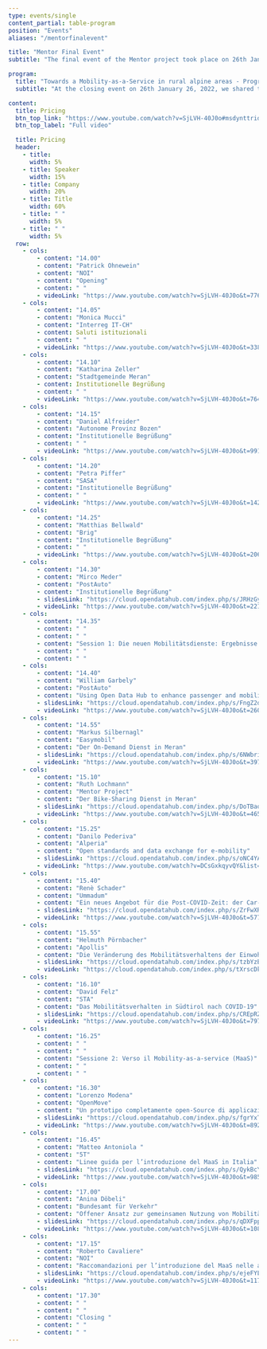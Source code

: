 ```yaml
---
type: events/single
content_partial: table-program
position: "Events"
aliases: "/mentorfinalevent"

title: "Mentor Final Event"
subtitle: "The final event of the Mentor project took place on 26th January 2022. Mobility-as-a-Service (MaaS) paves the way for new mobility opportunities, proposing an approach that offers a real alternative to individual transport in rural and mountain regions, through tailor-made mobility solutions designed for the needs of single users. How is all this done concretely and what are the business opportunities in this field, both for those involved in mobility and for tech-companies?"

program:
  title: "Towards a Mobility-as-a-Service in rural alpine areas - Programm"
  subtitle: "At the closing event on 26th January 26, 2022, we shared the results with all interested parties. It was a great opportunity to learn about the pilot projects, to get an idea of our position in the Alpine region in terms of MaaS and to find out what the next steps are. If you couldn’t attend the event, don’t worry! Below you can find the link to the talks and the slides. The event was held in Italian and in German, according to the mother tongue of the speaker."

content:
  title: Pricing
  btn_top_link: "https://www.youtube.com/watch?v=SjLVH-40J0o#msdynttrid=ZVh-3Q2GG5sehR9YBAvw4hEF68W1xlFH79Tf-mhL3HU"
  btn_top_label: "Full video"

  title: Pricing
  header:
    - title: 
      width: 5%
    - title: Speaker
      width: 15%
    - title: Company
      width: 20%
    - title: Title
      width: 60%
    - title: " "
      width: 5%
    - title: " "
      width: 5%  
  row:
    - cols:
        - content: "14.00"
        - content: "Patrick Ohnewein"
        - content: "NOI"
        - content: "Opening"
        - content: " "
        - videoLink: "https://www.youtube.com/watch?v=SjLVH-40J0o&t=776s"
    - cols:
        - content: "14.05"
        - content: "Monica Mucci"
        - content: "Interreg IT-CH"
        - content: Saluti istituzionali
        - content: " "
        - videoLink: "https://www.youtube.com/watch?v=SjLVH-40J0o&t=338s"
    - cols:
        - content: "14.10"
        - content: "Katharina Zeller"
        - content: "Stadtgemeinde Meran"
        - content: Institutionelle Begrüßung
        - content: " "
        - videoLink: "https://www.youtube.com/watch?v=SjLVH-40J0o&t=764s"
    - cols:
        - content: "14.15"
        - content: "Daniel Alfreider"
        - content: "Autonome Provinz Bozen"
        - content: "Institutionelle Begrüßung"
        - content: " "
        - videoLink: "https://www.youtube.com/watch?v=SjLVH-40J0o&t=991s"
    - cols:
        - content: "14.20"
        - content: "Petra Piffer"
        - content: "SASA"
        - content: "Institutionelle Begrüßung"
        - content: " "
        - videoLink: "https://www.youtube.com/watch?v=SjLVH-40J0o&t=1427s"
    - cols:
        - content: "14.25"
        - content: "Matthias Bellwald"
        - content: "Brig"
        - content: "Institutionelle Begrüßung"
        - content: " "
        - videoLink: "https://www.youtube.com/watch?v=SjLVH-40J0o&t=2068s"
    - cols:
        - content: "14.30"
        - content: "Mirco Meder"
        - content: "PostAuto"
        - content: "Institutionelle Begrüßung"
        - slidesLink: "https://cloud.opendatahub.com/index.php/s/JRHzGynxMpirr5g"
        - videoLink: "https://www.youtube.com/watch?v=SjLVH-40J0o&t=2219s"
    - cols:
        - content: "14.35"
        - content: " "
        - content: " "
        - content: "Session 1: Die neuen Mobilitätsdienste: Ergebnisse und Erfahrungen"
        - content: " "
        - content: " "
    - cols:
        - content: "14.40"
        - content: "William Garbely"
        - content: "PostAuto"
        - content: "Using Open Data Hub to enhance passenger and mobility information"
        - slidesLink: "https://cloud.opendatahub.com/index.php/s/FngZ2d3bmrAYXqs"
        - videoLink: "https://www.youtube.com/watch?v=SjLVH-40J0o&t=2603s"
    - cols:
        - content: "14.55"
        - content: "Markus Silbernagl"
        - content: "Easymobil"
        - content: "Der On-Demand Dienst in Meran"
        - slidesLink: "https://cloud.opendatahub.com/index.php/s/6NWbrifHaoFSEg5"
        - videoLink: "https://www.youtube.com/watch?v=SjLVH-40J0o&t=3970s"
    - cols:
        - content: "15.10"
        - content: "Ruth Lochmann"
        - content: "Mentor Project"
        - content: "Der Bike-Sharing Dienst in Meran"
        - slidesLink: "https://cloud.opendatahub.com/index.php/s/DoTBaoDfQcHniJr"
        - videoLink: "https://www.youtube.com/watch?v=SjLVH-40J0o&t=4654s"
    - cols:
        - content: "15.25"
        - content: "Danilo Pederiva"
        - content: "Alperia"
        - content: "Open standards and data exchange for e-mobility"
        - slidesLink: "https://cloud.opendatahub.com/index.php/s/oNC4YAs2PfEffWz"
        - videoLink: "https://www.youtube.com/watch?v=DCsGxkqyvQY&list=PLwEFKmmNg7ILIgN_MufUAuW97Moe3bNyr&index=12"
    - cols:
        - content: "15.40"
        - content: "Renè Schader"
        - content: "Ummadum"
        - content: "Ein neues Angebot für die Post-COVID-Zeit: der Car-Pooling Dienst ummadum"
        - slidesLink: "https://cloud.opendatahub.com/index.php/s/ZrFwXRjzEcmQK5j"
        - videoLink: "https://www.youtube.com/watch?v=SjLVH-40J0o&t=5770s"
    - cols:
        - content: "15.55"
        - content: "Helmuth Pörnbacher"
        - content: "Apollis"
        - content: "Die Veränderung des Mobilitätsverhaltens der Einwohner von Meran"
        - slidesLink: "https://cloud.opendatahub.com/index.php/s/tzbYzB42BDGQX74"
        - videoLink: "https://cloud.opendatahub.com/index.php/s/tXrscDkqEdM7BLe"
    - cols:
        - content: "16.10"
        - content: "David Felz"
        - content: "STA"
        - content: "Das Mobilitätsverhalten in Südtirol nach COVID-19"
        - slidesLink: "https://cloud.opendatahub.com/index.php/s/CREpRZk3rqWmSgq"
        - videoLink: "https://www.youtube.com/watch?v=SjLVH-40J0o&t=7971s"
    - cols:
        - content: "16.25"
        - content: " "
        - content: " "
        - content: "Sessione 2: Verso il Mobility-as-a-service (MaaS)"
        - content: " "
        - content: " "
    - cols:
        - content: "16.30"
        - content: "Lorenzo Modena"
        - content: "OpenMove"
        - content: "Un prototipo completamente open-Source di applicazione MaaS basata sull’ Open Data Hub"
        - slidesLink: "https://cloud.opendatahub.com/index.php/s/fgrYxTyAjprNnxe"
        - videoLink: "https://www.youtube.com/watch?v=SjLVH-40J0o&t=8923s"
    - cols:
        - content: "16.45"
        - content: "Matteo Antoniola "
        - content: "5T"
        - content: "Linee guida per l’introduzione del MaaS in Italia"
        - slidesLink: "https://cloud.opendatahub.com/index.php/s/QykBcYk8gYibTcZ"
        - videoLink: "https://www.youtube.com/watch?v=SjLVH-40J0o&t=9856s"
    - cols:
        - content: "17.00"
        - content: "Anina Döbeli"
        - content: "Bundesamt für Verkehr"
        - content: "Offener Ansatz zur gemeinsamen Nutzung von Mobilitätsdaten für ein effizientes Mobilitätssystem"
        - slidesLink: "https://cloud.opendatahub.com/index.php/s/qDXFpp48epr7aMA"
        - videoLink: "https://www.youtube.com/watch?v=SjLVH-40J0o&t=10821s"
    - cols:
        - content: "17.15"
        - content: "Roberto Cavaliere"
        - content: "NOI"
        - content: "Raccomandazioni per l’introduzione del MaaS nelle aree rurali alpine"
        - slidesLink: "https://cloud.opendatahub.com/index.php/s/ejeFYLXEoDiekwx"
        - videoLink: "https://www.youtube.com/watch?v=SjLVH-40J0o&t=11705s"
    - cols:
        - content: "17.30"
        - content: " "
        - content: " "
        - content: "Closing "
        - content: " "
        - content: " "
---
```

